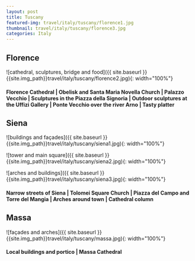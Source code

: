 ```yaml
---
layout: post
title: Tuscany
featured-img: travel/italy/tuscany/florence1.jpg
thumbnail: travel/italy/tuscany/florence3.jpg
categories: Italy
---
```


## Florence

![cathedral, sculptures, bridge and food]({{ site.baseurl }}{{site.img_path}}travel/italy/tuscany/florence2.jpg){: width="100%"}

#### Florence Cathedral | Obelisk and Santa Maria Novella Church | Palazzo Vecchio | Sculptures in the Piazza della Signoria | Outdoor sculptures at the Uffizi Gallery | Ponte Vecchio over the river Arno | Tasty platter

## Siena

![buildings and façades]({{ site.baseurl }}{{site.img_path}}travel/italy/tuscany/siena1.jpg){: width="100%"}

![tower and main square]({{ site.baseurl }}{{site.img_path}}travel/italy/tuscany/siena2.jpg){: width="100%"}

![arches and buildings]({{ site.baseurl }}{{site.img_path}}travel/italy/tuscany/siena3.jpg){: width="100%"}

#### Narrow streets of Siena | Tolomei Square Church | Piazza del Campo and Torre del Mangia | Arches around town | Cathedral column

## Massa

![façades and arches]({{ site.baseurl }}{{site.img_path}}travel/italy/tuscany/massa.jpg){: width="100%"}

#### Local buildings and portico | Massa Cathedral
